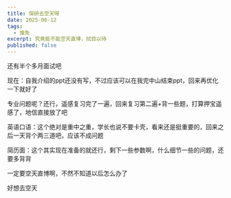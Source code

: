 ```yaml
---
title: 保研去空天呀
date: 2025-06-12
tags:
  - 推免
excerpt: 究竟能不能空天直博，拭目以待
published: false
---
```

<!--StartFragment-->

还有半个多月面试吧

现在：自我介绍的ppt还没有写，不过应该可以在我完中山结束ppt，回来再优化一下就好了

专业问题呢？还行，遥感复习完了一遍，回来复习第二遍+背一些题，打算押宝遥感了，地信直接放了吧

英语口语：这个绝对是重中之重，学长也说不要卡壳，看来还是挺重要的，回来之后一天背个两三道吧，应该不成问题

简历面：这个其实现在准备的就还行，剩下一些参数啊，什么细节一些的问题，还要多背背

一定要空天直博啊，不然不知道以后怎么办了

好想去空天

<!--EndFragment-->